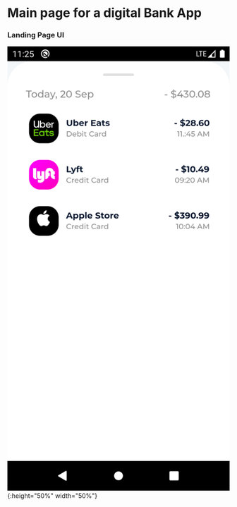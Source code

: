 # Main page for a digital Bank App



### Landing Page UI


![test image size](/ressources/img2.png){:height="50%" width="50%"}






